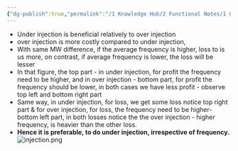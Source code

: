 ```yaml
---
{"dg-publish":true,"permalink":"/1 Knowledge Hub/2 Functional Notes/1 Career Notes/2 General Technical Notes/3 Power Plant Commerce/Grid code related/Injection/","noteIcon":""}
---
```


- Under injection is beneficial relatively to over injection
- over injection is more costly compared to under injection,
- With same MW difference, if the average frequency is higher, loss to is us more, on contrast, if average frequency is lower, the loss will be lesser
- In that figure, the top part - in under injection, for profit the frequency need to be higher, and in over injection - bottom part, for profit the frequency should be lower, in both cases we have less profit - observe top left and bottom right part
- Same way, in under injection, for loss, we get some loss notice top right part & for over injection, for loss, the frequency need to be higher- bottom left part, in both losses notice the the over injection - higher frequency, is heavier than the other loss.
- **Hence it is preferable, to do under injection, irrespective of frequency.** 
![injection.png](/img/user/Obsidian%20Functional%20Stuff/z-All%20pdfs,%20Images%20&%20Small%20Excalidraws/injection.png)